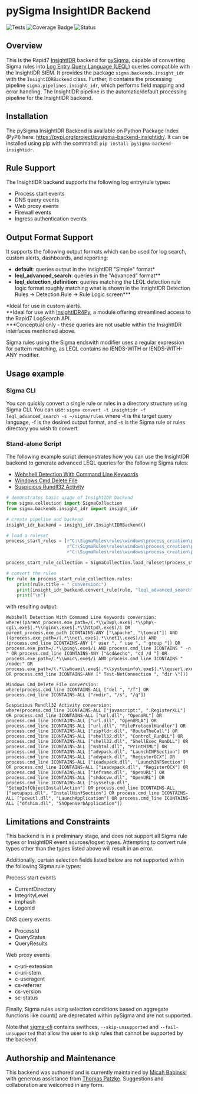 # pySigma InsightIDR Backend

![Tests](https://github.com/SigmaHQ/pySigma-backend-insightidr/actions/workflows/test.yml/badge.svg)
![Coverage Badge](https://img.shields.io/endpoint?url=https://gist.githubusercontent.com/thomaspatzke/059a8e802ddcf72bcc92fa60a613a8ac/raw/SigmaHQ-pySigma-backend-insightidr.json)
![Status](https://img.shields.io/badge/Status-pre--release-orange)

## Overview
This is the Rapid7 [InsightIDR](https://www.rapid7.com/products/insightidr/) backend for [pySigma](https://github.com/SigmaHQ/pySigma), capable of converting Sigma rules into [Log Entry Query Language (LEQL)](https://docs.rapid7.com/insightidr/use-a-search-language) queries compatible with the InsightIDR SIEM. It provides the package `sigma.backends.insight_idr` with the `InsightIDRBackend` class.
Further, it contains the processing pipeline `sigma.pipelines.insight_idr`, which performs field mapping and error handling. The InsightIDR pipeline is the automatic/default processing pipeline for the InsightIDR backend.

## Installation
The pySigma InsightIDR Backend is available on Python Package Index (PyPI) here: https://pypi.org/project/pysigma-backend-insightidr/. It can be installed using pip with the command: `pip install pysigma-backend-insightidr`.

## Rule Support
The InsightIDR backend supports the following log entry/rule types:

* Process start events
* DNS query events
* Web proxy events
* Firewall events
* Ingress authentication events

## Output Format Support
It supports the following output formats which can be used for log search, custom alerts, dashboards, and reporting:

* **default**: queries output in the InsightIDR "Simple" format*
* **leql_advanced_search**: queries in the "Advanced" format**
* **leql_detection_definition**: queries matching the LEQL detection rule logic format roughly matching what is shown in the InsightIDR Detection Rules -> Detection Rule -> Rule Logic screen***

\*Ideal for use in custom alerts.  
\*\*Ideal for use with [InsightIDR4Py](https://github.com/mbabinski/InsightIDR4Py), a module offering streamlined access to the Rapid7 LogSearch API.  
\*\*\*Conceptual only - these queries are not usable within the InsightIDR interfaces mentioned above.  

Sigma rules using the Sigma endswith modifier uses a regular expression for pattern matching, as LEQL contains no IENDS-WITH or IENDS-WITH-ANY modifier.

## Usage example

### Sigma CLI
You can quickly convert a single rule or rules in a directory structure using Sigma CLI. You can use:
`sigma convert -t insightidr -f leql_advanced_search -s ~/sigma/rules` where -t is the target query language, -f is the desired output format, and -s is the Sigma rule or rules directory you wish to convert.

### Stand-alone Script
The following example script demonstrates how you can use the InsightIDR backend to generate advanced LEQL queries for the following Sigma rules:
* [Webshell Detection With Command Line Keywords](https://github.com/SigmaHQ/sigma/blob/master/rules/windows/process_creation/proc_creation_win_webshell_detection.yml)
* [Windows Cmd Delete File](https://github.com/SigmaHQ/sigma/blob/master/rules/windows/process_creation/proc_creation_win_cmd_delete.yml)
* [Suspicious Rundll32 Activity](https://github.com/SigmaHQ/sigma/blob/master/rules/windows/process_creation/proc_creation_win_susp_rundll32_activity.yml)
```python
# demonstrates basic usage of InsightIDR backend
from sigma.collection import SigmaCollection
from sigma.backends.insight_idr import insight_idr

# create pipeline and backend
insight_idr_backend = insight_idr.InsightIDRBackend()

# load a ruleset
process_start_rules = [r"C:\SigmaRules\rules\windows\process_creation\proc_creation_win_webshell_detection.yml",
                       r"C:\SigmaRules\rules\windows\process_creation\proc_creation_win_cmd_delete.yml",
                       r"C:\SigmaRules\rules\windows\process_creation\proc_creation_win_susp_rundll32_activity.yml"]

process_start_rule_collection = SigmaCollection.load_ruleset(process_start_rules)

# convert the rules
for rule in process_start_rule_collection.rules:
    print(rule.title + " conversion:")
    print(insight_idr_backend.convert_rule(rule, "leql_advanced_search")[0])
    print("\n")
```

with resulting output:
```
Webshell Detection With Command Line Keywords conversion:
where((parent_process.exe_path=/(.*\\w3wp\.exe$|.*\\php\-cgi\.exe$|.*\\nginx\.exe$|.*\\httpd\.exe$)/i OR parent_process.exe_path ICONTAINS-ANY ["\apache", "\tomcat"]) AND ((process.exe_path=/(.*\\net\.exe$|.*\\net1\.exe$)/i) AND (process.cmd_line ICONTAINS-ANY [" user ", " use ", " group "]) OR process.exe_path=/.*\\ping\.exe$/i AND process.cmd_line ICONTAINS " -n " OR process.cmd_line ICONTAINS-ANY ["&cd&echo", "cd /d "] OR process.exe_path=/.*\\wmic\.exe$/i AND process.cmd_line ICONTAINS " /node:" OR process.exe_path=/(.*\\whoami\.exe$|.*\\systeminfo\.exe$|.*\\quser\.exe$|.*\\ipconfig\.exe$|.*\\pathping\.exe$|.*\\tracert\.exe$|.*\\netstat\.exe$|.*\\schtasks\.exe$|.*\\vssadmin\.exe$|.*\\wevtutil\.exe$|.*\\tasklist\.exe$)/i OR process.cmd_line ICONTAINS-ANY [" Test-NetConnection ", "dir \"]))

Windows Cmd Delete File conversion:
where(process.cmd_line ICONTAINS-ALL ["del ", "/f"] OR process.cmd_line ICONTAINS-ALL ["rmdir", "/s", "/q"])

Suspicious Rundll32 Activity conversion:
where(process.cmd_line ICONTAINS-ALL ["javascript:", ".RegisterXLL"] OR process.cmd_line ICONTAINS-ALL ["url.dll", "OpenURL"] OR process.cmd_line ICONTAINS-ALL ["url.dll", "OpenURLA"] OR process.cmd_line ICONTAINS-ALL ["url.dll", "FileProtocolHandler"] OR process.cmd_line ICONTAINS-ALL ["zipfldr.dll", "RouteTheCall"] OR process.cmd_line ICONTAINS-ALL ["shell32.dll", "Control_RunDLL"] OR process.cmd_line ICONTAINS-ALL ["shell32.dll", "ShellExec_RunDLL"] OR process.cmd_line ICONTAINS-ALL ["mshtml.dll", "PrintHTML"] OR process.cmd_line ICONTAINS-ALL ["advpack.dll", "LaunchINFSection"] OR process.cmd_line ICONTAINS-ALL ["advpack.dll", "RegisterOCX"] OR process.cmd_line ICONTAINS-ALL ["ieadvpack.dll", "LaunchINFSection"] OR process.cmd_line ICONTAINS-ALL ["ieadvpack.dll", "RegisterOCX"] OR process.cmd_line ICONTAINS-ALL ["ieframe.dll", "OpenURL"] OR process.cmd_line ICONTAINS-ALL ["shdocvw.dll", "OpenURL"] OR process.cmd_line ICONTAINS-ALL ["syssetup.dll", "SetupInfObjectInstallAction"] OR process.cmd_line ICONTAINS-ALL ["setupapi.dll", "InstallHinfSection"] OR process.cmd_line ICONTAINS-ALL ["pcwutl.dll", "LaunchApplication"] OR process.cmd_line ICONTAINS-ALL ["dfshim.dll", "ShOpenVerbApplication"])
```

## Limitations and Constraints
This backend is in a preliminary stage, and does not support all Sigma rule types or InsightIDR event sources/logset types. Attempting to convert rule types other than the types listed above will result in an error.

Additionally, certain selection fields listed below are not supported within the following Sigma rule types:

Process start events
* CurrentDirectory
* IntegrityLevel
* imphash
* LogonId

DNS query events
* ProcessId
* QueryStatus
* QueryResults

Web proxy events
* c-uri-extension
* c-uri-stem
* c-useragent
* cs-referrer
* cs-version
* sc-status

Finally, Sigma rules using selection conditions based on aggregate functions like count() are deprecated within pySigma and are not supported.

Note that [sigma-cli](https://github.com/SigmaHQ/sigma-cli) contains swithces, ```--skip-unsupported``` and ```--fail-unsupported``` that allow the user to skip rules that cannot be supported by the backend.

## Authorship and Maintenance
This backend was authored and is currently maintained by [Micah Babinski](https://github.com/mbabinski/) with generous assistance from [Thomas Patzke](https://github.com/thomaspatzke). Suggestions and collaboration are welcomed in any form.